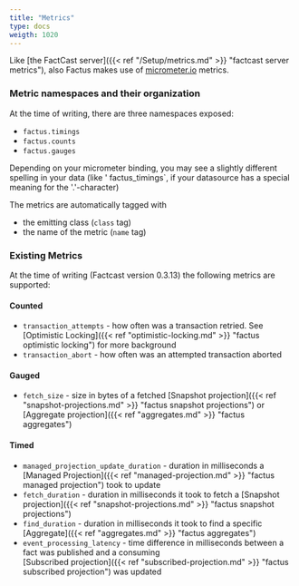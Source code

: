 ```yaml
---
title: "Metrics"
type: docs
weigth: 1020
---
```


Like [the FactCast server]({{< ref "/Setup/metrics.md" >}} "factcast server metrics"), also Factus makes use
of [micrometer.io](https://micrometer.io/) metrics.

### Metric namespaces and their organization

At the time of writing, there are three namespaces exposed:

- `factus.timings`
- `factus.counts`
- `factus.gauges`

Depending on your micrometer binding, you may see a slightly different spelling in your data (like '
factus_timings`, if your datasource has a special meaning for the '.'-character)

The metrics are automatically tagged with

- the emitting class (`class` tag)
- the name of the metric (`name` tag)

### Existing Metrics

At the time of writing (Factcast version 0.3.13) the following metrics are supported:

#### Counted

- `transaction_attempts` - how often was a transaction retried. See [Optimistic Locking]({{< ref "optimistic-locking.md" >}}
  "factus optimistic locking") for more background
- `transaction_abort` - how often was an attempted transaction aborted

#### Gauged

- `fetch_size` - size in bytes of a fetched [Snapshot projection]({{< ref "snapshot-projections.md" >}}
  "factus snapshot projections") or [Aggregate projection]({{< ref "aggregates.md" >}}
  "factus aggregates")

#### Timed

- `managed_projection_update_duration` - duration in milliseconds a [Managed Projection]({{< ref "managed-projection.md" >}}
  "factus managed projection") took to update
- `fetch_duration` - duration in milliseconds it took to fetch a [Snapshot projection]({{< ref "snapshot-projections.md" >}}
  "factus snapshot projections")
- `find_duration` - duration in milliseconds it took to find a specific [Aggregate]({{< ref "aggregates.md" >}}
  "factus aggregates")
- `event_processing_latency` - time difference in milliseconds between a fact was published and a consuming  
  [Subscribed projection]({{< ref "subscribed-projection.md" >}} "factus subscribed projection") was updated
